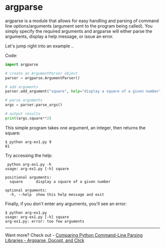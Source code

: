 # argparse

argparse is a module that allows for easy handling and parsing of command line options/arguments (argument sent to the program being called). You simply specify the required arguments and argparse will either parse the arguments, display a help message, or issue an error.

Let's jump right into an example ..

Code:

```python
import argparse

# create an ArgumentParser object
parser = argparse.ArgumentParser()

# add arguments
parser.add_argument("square", help="display a square of a given number", type=int)

# parse arguments
args = parser.parse_args()

# output results
print(args.square**2)
```

This simple program takes one argument, an integer, then returns the square:


```shell
$ python arg-ex1.py 9
81
```

Try accessing the help:

```shell
 python arg-ex1.py -h
usage: arg-ex1.py [-h] square

positional arguments:
  square      display a square of a given number

optional arguments:
  -h, --help  show this help message and exit
```

Finally, if you don't enter any arguments, you'll see an error:

```shell
$ python arg-ex1.py
usage: arg-ex1.py [-h] square
arg-ex1.py: error: too few arguments
```

<hr>

Want more? Check out - [Comparing Python Command-Line Parsing Libraries - Argparse, Docopt, and Click](https://realpython.com/blog/python/comparing-python-command-line-parsing-libraries-argparse-docopt-click/)
